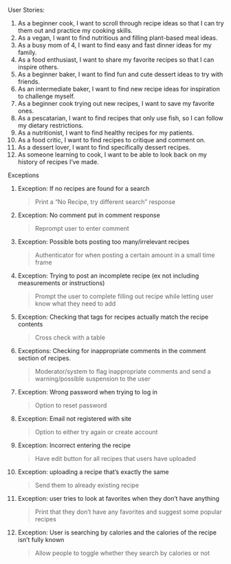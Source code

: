 User Stories:  
1. As a beginner cook, I want to scroll through recipe ideas so that I can try them out and practice my cooking skills.  
2. As a vegan, I want to find nutritious and filling plant-based meal ideas.  
3. As a busy mom of 4, I want to find easy and fast dinner ideas for my family.  
4. As a food enthusiast, I want to share my favorite recipes so that I can inspire others.  
5. As a beginner baker, I want to find fun and cute dessert ideas to try with friends.  
6. As an intermediate baker, I want to find new recipe ideas for inspiration to challenge myself.  
7. As a beginner cook trying out new recipes, I want to save my favorite ones.   
8. As a pescatarian, I want to find recipes that only use fish, so I can follow my dietary restrictions.   
9. As a nutritionist, I want to find healthy recipes for my patients.  
10. As a food critic, I want to find recipes to critique and comment on.  
11. As a dessert lover, I want to find specifically dessert recipes.  
12. As someone learning to cook, I want to be able to look back on my history of recipes I’ve made.  



Exceptions
1. Exception: If no recipes are found for a search  
      > Print a “No Recipe, try different search” response  
2. Exception: No comment put in comment response  
      > Reprompt user to enter comment   
3. Exception: Possible bots posting too many/irrelevant recipes  
      > Authenticator for when posting a certain amount in a small time frame  
4. Exception: Trying to post an incomplete recipe (ex not including measurements or instructions)  
      > Prompt the user to complete filling out recipe while letting user know what they need to add  
5. Exception: Checking that tags for recipes actually match the recipe contents   
      > Cross check with a table   
6. Exceptions: Checking for inappropriate comments in the comment section of recipes.  
      > Moderator/system to flag inappropriate comments and send a warning/possible suspension to the user  
7. Exception: Wrong password when trying to log in  
      > Option to reset password  
8. Exception: Email not registered with site  
      > Option to either try again or create account  
9. Exception: Incorrect entering the recipe  
      > Have edit button for all recipes that users have uploaded  
10. Exception: uploading a recipe that’s exactly the same  
      > Send them to already existing recipe  
11. Exception: user tries to look at favorites when they don’t have anything  
      > Print that they don’t have any favorites and suggest some popular recipes   
12. Exception: User is searching by calories and the calories of the recipe isn’t fully known  
      > Allow people to toggle whether they search by calories or not  
